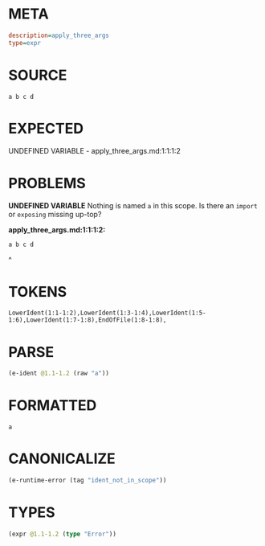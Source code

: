 # META
~~~ini
description=apply_three_args
type=expr
~~~
# SOURCE
~~~roc
a b c d
~~~
# EXPECTED
UNDEFINED VARIABLE - apply_three_args.md:1:1:1:2
# PROBLEMS
**UNDEFINED VARIABLE**
Nothing is named `a` in this scope.
Is there an `import` or `exposing` missing up-top?

**apply_three_args.md:1:1:1:2:**
```roc
a b c d
```
^


# TOKENS
~~~zig
LowerIdent(1:1-1:2),LowerIdent(1:3-1:4),LowerIdent(1:5-1:6),LowerIdent(1:7-1:8),EndOfFile(1:8-1:8),
~~~
# PARSE
~~~clojure
(e-ident @1.1-1.2 (raw "a"))
~~~
# FORMATTED
~~~roc
a
~~~
# CANONICALIZE
~~~clojure
(e-runtime-error (tag "ident_not_in_scope"))
~~~
# TYPES
~~~clojure
(expr @1.1-1.2 (type "Error"))
~~~
